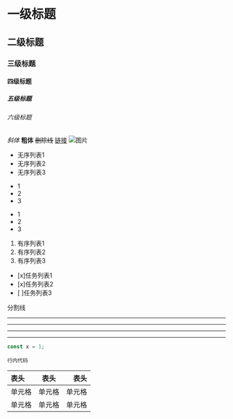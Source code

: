 # 一级标题
## 二级标题
### 三级标题
#### 四级标题
##### 五级标题
###### 六级标题
*斜体*
**粗体**
~~删除线~~
[链接](https://baidu.com)
![图片](/project/template/v2-demo/src/assets/svg/case.svg)

* 无序列表1
* 无序列表2 
* 无序列表3

- 1
- 2
- 3

+ 1
+ 2
+ 3

1. 有序列表1
2. 有序列表2
3. 有序列表3

- [x]任务列表1
- [x]任务列表2
- [ ]任务列表3

分割线
* * *
***
---
___

```javascript
const x = 1;
```

`行内代码`

|  表头   |  表头  | 表头  |
|  :---  |  :---: | ----:  |
| 单元格  |  单元格  | 单元格 |
| 单元格  |  单元格  | 单元格 |